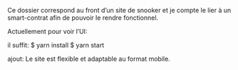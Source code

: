 Ce dossier correspond au front d’un site de snooker et je compte le lier à un smart-contrat afin de pouvoir le rendre fonctionnel.

Actuellement pour voir l’UI:

il suffit:
$ yarn install
$ yarn start

ajout:
​​Le site est flexible et adaptable au format mobile.
